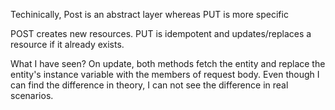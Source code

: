 Techinically,
Post is an abstract layer
whereas PUT is more specific

POST creates new resources.
PUT is idempotent and updates/replaces a resource if it already exists.

What I have seen?
On update, both methods fetch the entity and replace the entity's instance variable with the members of request body.
Even though I can find the difference in theory, I can not see the difference in real scenarios.
